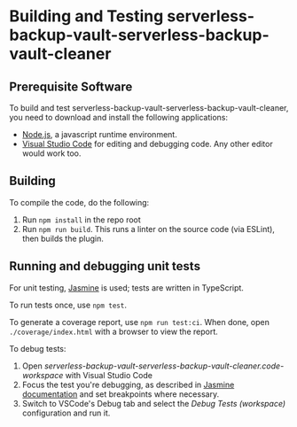 # Building and Testing serverless-backup-vault-serverless-backup-vault-cleaner

## Prerequisite Software

To build and test serverless-backup-vault-serverless-backup-vault-cleaner, you need to download and install the following applications:

* [Node.js](https://nodejs.org), a javascript runtime environment.
* [Visual Studio Code](https://code.visualstudio.com) for editing and debugging code. Any other editor would work too.

## Building

To compile the code, do the following:

1. Run `npm install` in the repo root
2. Run `npm run build`. This runs a linter on the source code (via ESLint), then builds the plugin.

## Running and debugging unit tests

For unit testing, [Jasmine](https://jasmine.github.io) is used; tests are written in TypeScript.

To run tests once, use `npm test`.

To generate a coverage report, use `npm run test:ci`. When done, open `./coverage/index.html` with a browser to view the report.

To debug tests:

1. Open _serverless-backup-vault-serverless-backup-vault-cleaner.code-workspace_ with Visual Studio Code
2. Focus the test you're debugging, as described in [Jasmine documentation](https://jasmine.github.io/2.1/focused_specs.html) and set breakpoints where necessary.
3. Switch to VSCode's Debug tab and select the _Debug Tests (workspace)_ configuration and run it.
